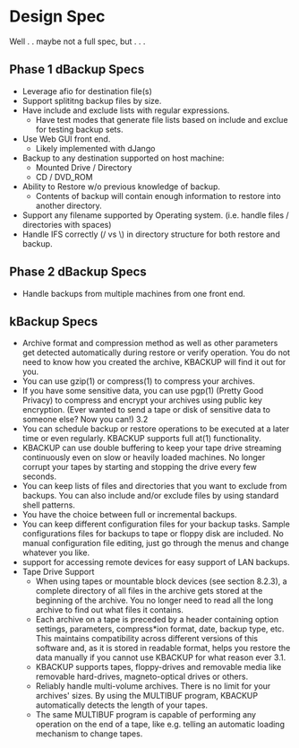 # Design Spec
Well . . maybe not a full spec, but . . .

## Phase 1 dBackup Specs
* Leverage afio for destination file(s)
* Support splititng backup files by size.
* Have include and exclude lists with regular expressions.
	* Have test modes that generate file lists based on include and exclue for testing backup sets.
* Use Web GUI front end.
	* Likely implemented with dJango
* Backup to any destination supported on host machine:
	* Mounted Drive / Directory
	* CD / DVD_ROM
* Ability to Restore w/o previous knowledge of backup.
	* Contents of backup will contain enough information to restore into another directory.
* Support any filename supported by Operating system.  (i.e. handle files / directories with spaces)
* Handle IFS correctly (/ vs \\) in directory structure for both restore and backup.

## Phase 2 dBackup Specs
* Handle backups from multiple machines from one front end.

## kBackup Specs
* Archive format and compression method as well as other parameters get detected automatically during restore or verify operation. You do not need to know how you created the archive, KBACKUP will find it out for you.
* You can use gzip(1) or compress(1) to compress your archives.
* If you have some sensitive data, you can use pgp(1) (Pretty Good Privacy) to compress and encrypt your archives using public key encryption. (Ever wanted to send a tape or disk of sensitive data to someone else? Now you can!) 3.2
* You can schedule backup or restore operations to be executed at a later time or even regularly. KBACKUP supports full at(1) functionality.
* KBACKUP can use double buffering to keep your tape drive streaming continuously even on slow or heavily loaded machines. No longer corrupt your tapes by starting and stopping the drive every few seconds.
* You can keep lists of files and directories that you want to exclude from backups. You can also include and/or exclude files by using standard shell patterns.
* You have the choice between full or incremental backups.
* You can keep different configuration files for your backup tasks. Sample configurations files for backups to tape or floppy disk are included. No manual configuration file editing, just go through the menus and change whatever you like.
* support for accessing remote devices for easy support of LAN backups.
* Tape Drive Support
	* When using tapes or mountable block devices (see section 8.2.3), a complete directory of all files in the archive gets stored at the beginning of the archive. You no longer need to read all the long archive to find out what files it contains.
	* Each archive on a tape is preceded by a header containing option settings, parameters, compress*ion format, date, backup type, etc. This maintains compatibility across different versions of this software and, as it is stored in readable format, helps you restore the data manually if you cannot use KBACKUP for what reason ever 3.1.
	* KBACKUP supports tapes, floppy-drives and removable media like removable hard-drives, magneto-optical drives or others.
	* Reliably handle multi-volume archives. There is no limit for your archives' sizes. By using the MULTIBUF program, KBACKUP automatically detects the length of your tapes.
	* The same MULTIBUF program is capable of performing any operation on the end of a tape, like e.g. telling an automatic loading mechanism to change tapes.
